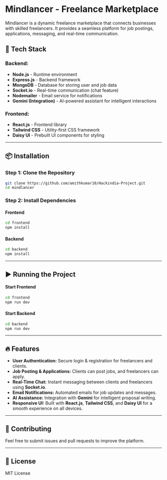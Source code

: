 # Mindlancer - Freelance Marketplace

Mindlancer is a dynamic freelance marketplace that connects businesses with skilled freelancers. It provides a seamless platform for job postings, applications, messaging, and real-time communication.

## 🚀 Tech Stack

### **Backend:**

- **Node.js** - Runtime environment
- **Express.js** - Backend framework
- **MongoDB** - Database for storing user and job data
- **Socket.io** - Real-time communication (chat feature)
- **Nodemailer** - Email service for notifications
- **Gemini (Integration)** - AI-powered assistant for intelligent interactions

### **Frontend:**

- **React.js** - Frontend library
- **Tailwind CSS** - Utility-first CSS framework
- **Daisy UI** - Prebuilt UI components for styling

---

## 📦 Installation

### **Step 1: Clone the Repository**

```sh
git clone https://github.com/amithkumar10/Hackindia-Project.git
cd mindlancer
```

### **Step 2: Install Dependencies**

#### **Frontend**

```sh
cd frontend
npm install
```

#### **Backend**

```sh
cd backend
npm install
```

---

## ▶️ Running the Project

#### **Start Frontend**

```sh
cd frontend
npm run dev
```

#### **Start Backend**

```sh
cd backend
npm run dev
```

---

## 🔥 Features

- **User Authentication:** Secure login & registration for freelancers and clients.
- **Job Posting & Applications:** Clients can post jobs, and freelancers can apply.
- **Real-Time Chat:** Instant messaging between clients and freelancers using **Socket.io**.
- **Email Notifications:** Automated emails for job updates and messages.
- **AI Assistance:** Integration with **Gemini** for intelligent proposal writing.
- **Responsive UI:** Built with **React.js**, **Tailwind CSS**, and **Daisy UI** for a smooth experience on all devices.

---

## 🤝 Contributing

Feel free to submit issues and pull requests to improve the platform.

---

## 📜 License

MIT License

